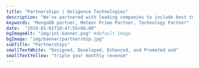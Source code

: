 ```yaml
---
title: "Partnerships | Deligence Technologies"
description: "We've partnered with leading companies to include best technologies in mobile & web app development that benefit our clients."
keywords: "MongoDB partner, Meteor Prime Partner, Technology Partner"
date:  "2019-01-01T10:47:55+06:00"
bgImageAlt: "img/int-banner.png" #default image
bgImage: "img/banner/partnership.jpg" 
subTitle: "Partnerships"
smallTextWhite: "Designed, Developed, Enhanced, and Promoted and"
smallTextYellow: "triple your monthly revenue"
---
```

